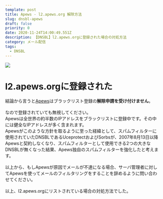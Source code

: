 ```yaml
---
template: post
title: Apews - l2.apews.org 解除方法
slug: dnsbl-apews
draft: false
priority: 0
date: 2020-11-24T14:00:49.551Z
description: 【DNSBL】l2.apews.orgに登録された場合の対処方法
category: メール配信
tags:
  - DNSBL
---
```

![](/media/apews-title.png)

# l2.apews.orgに登録された

結論から言うと<a href="http://www.apews.org/" target="_blank">Apews</a>はブラックリスト登録の<strong>解除申請を受け付けません</strong>。<br><br> 				なので登録されていても無視してください。<br> 				Apewsは全世界の約半数のIPアドレスをブラックリストに登録中です。その中には健全なIPアドレスが多く含まれます。<br> 				Apewsがこのような方針を取るように至った経緯として、スパムフィルターに使用されていたDNSBLであるUceprotectおよびSorbsが、2007年8月13日以降Apewsと契約しなくなり、スパムフィルターとして使用できる2つの大きなDNSBLが無くなった結果、Apews独自のスパムフィルターを強化したと考えます。<br> 				<br> 				以上から、もしApewsが原因でメールが不達になる場合、サーバ管理者に対してApewsを使ってメールのフィルタリングをすることを辞めるように問い合わせてください。<br> 				<br> 				以上、l2.apews.orgにリストされている場合の対処方法でした。